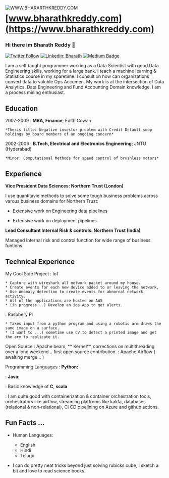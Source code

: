 <a href="https://www.bharathkreddy.com"><img align="left" src="https://i.imgur.com/axjt3Qe.png" alt="WWW.BHARARTHKREDDY.COM" title="www.bharathkreddy.com"></a>
# [www.bharathkreddy.com](https://www.bharathkreddy.com)

### Hi there im Bharath Reddy 👋


   [![Twitter Follow](https://img.shields.io/twitter/follow/Bharath95440790?label=Bharath&style=social)](https://twitter.com/Bharath95440790)
   [![Linkedin: Bharath](https://img.shields.io/badge/-Bharath%20Reddy-blue?style=flat-square&logo=Linkedin&logoColor=white&link=https://www.linkedin.com/in/bharath-k-reddy/)](https://www.linkedin.com/in/bharath-k-reddy/)
   [![Medium Badge](https://img.shields.io/badge/-Bharath-000000?style=flat&labelColor=000000&logo=Medium&link=https://medium.com/@reddybharath.k)](https://medium.com/@reddybharath.k)


I am a self taught programmer working as a Data Scientist with good Data Engineering skills, working for a large bank. I teach a machine learning & Statistics course in my sparetime. I consult on how can organizations convert data to valuble Ops Accumen. My work is at the intersection of Data Analytics, Data Engineering and Fund Accounting Domain knowledge. I am a process mining enthusiast.


Education
---------

2007-2009 
:   **MBA, Finance**; Edith Cowan

    *Thesis title: Negative investor problem with Credit Default swap holdings by board members of an ongoing concern*

2002-2006
:   **B.Tech, Electrical and Electronics Engineering**; JNTU (Hyderabad)

    *Minor: Computational Methods for speed control of brushless motors*

Experience
----------

**Vice President Data Sciences: Northern Trust (London)**

I use quantitavie methods to solve some tough business problems across varous business domains for Northern Trust:

* Extensive work on Engineering data pipelines 

* Extensive work on deployment pipelines.

**Lead Consultant Internal Risk & controls: Northern Trust (India)**

Managed Internal risk and control function for wide range of business funtions.

Technical Experience
--------------------

My Cool Side Project
:   IoT

    * Capture with wireshark all network packet around my house.
    * Create events for each new device added to or leaving the network,
    * Use Anomaly detection to create events for abnornal network activity.
    * All of the applications are hosted on AWS
    * (in progress...) Develop an ios App to get alerts. 
    
 : Raspbery Pi
 
    * Takes input from a python program and using a robotic arm draws the same image on a surface.
    * (I want to ...) sometime use CV to detect a printed image and get the arm to replicate it.

Open Source
:   Apache beam,  ** Kernel**, corrections on multithreading over a long weekend .. first open source contribution.
:   Apache Airflow ( awaiting merge .. )

Programming Languages
:   **Python:** 

:   **Java:** 

:   Basic knowledge of **C**, **scala**

:   I am quite good with containerization & container orchestration tools, orchestrators like airflow, streaming platfroms like kakfa, databases (relational & non-relational), CI CD pipelining on Azure and github actions.  

[ref]: https://github.com/githubuser/bharathkreddy

Fun Facts ...
----------------------------------------

* Human Languages:

     * English 
     * Hindi
     * Telugu

* I can do pretty neat tricks beyond just solving rubicks cube, I sketch a bit and love to read science books.
